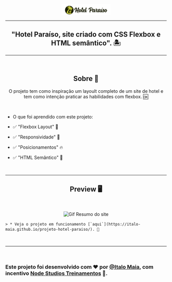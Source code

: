 <p align="center">
      <img src="./assets/imgs/logo.png" width="30%" alt="Awax Logo"/>
</p>

---

<h2 align="center">"Hotel Paraíso, site criado com CSS Flexbox e HTML semântico". 🏝</h1>

---

<br>

<h2 align="center">Sobre 📖</h2>
   
   <p align="center">
      O projeto tem como inspiração um layoult completo de um site de hotel e tem como intenção praticar as habilidades com flexbox. 🆗
   </p>

<br>

- O que foi aprendido com este projeto:

- ✅ "Flexbox Layout" 👀
- ✅ "Responsividade" 📌
- ✅ "Posicionamentos" 🔥
- ✅ "HTML Semântico" 🚀

<br>

---

<h2 align="center">Preview 🖥️</h2>

<br>

   <p align="center">
      <img src="assets/imgs/giff.gif"  alt="Gif Resumo do site"/>
   </p>

    > * Veja o projeto em funcionamento [`aqui`](https://italo-maia.github.io/projeto-hotel-paraiso/). 🧐

<br>

---

<br>

### Este projeto foi desenvolvido com ❤️ por **[@Italo Maia](https://www.linkedin.com/in/italo-barbosa-maia-8b98b822a/)**, com incentivo **[Node Studios Treinamentos](https://www.linkedin.com/company/node-studio-treinamentos/)** 💜. <br>

